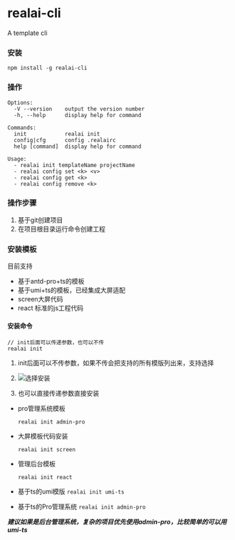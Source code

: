 # realai-cli

A template cli

### 安装

`npm install -g realai-cli`
### 操作
```
Options:
  -V --version    output the version number
  -h, --help      display help for command

Commands:
  init            realai init
  config|cfg      config .realairc
  help [command]  display help for command

Usage:
  - realai init templateName projectName
  - realai config set <k> <v>
  - realai config get <k>
  - realai config remove <k>
```
### 操作步骤

1. 基于git创建项目
2. 在项目根目录运行命令创建工程
### 安装模板
目前支持
* 基于antd-pro+ts的模板 
* 基于umi+ts的模板，已经集成大屏适配  
* screen大屏代码
* react 标准的js工程代码

#### 安装命令
```
// init后面可以传递参数，也可以不传
realai init 
```

 1. init后面可以不传参数，如果不传会把支持的所有模版列出来，支持选择 
   
 2. ![选择安装](https://s3.jpg.cm/2021/10/20/IBOo0W.png)

 3. 也可以直接传递参数直接安装
   
* pro管理系统模板

  `realai init admin-pro`

* 大屏模板代码安装

    `realai init screen`

* 管理后台模板

    `realai init react`

* 基于ts的umi模版
    `realai init umi-ts`

* 基于ts的Pro管理系统
  `realai init admin-pro`

***建议如果是后台管理系统，复杂的项目优先使用admin-pro，比较简单的可以用umi-ts***
